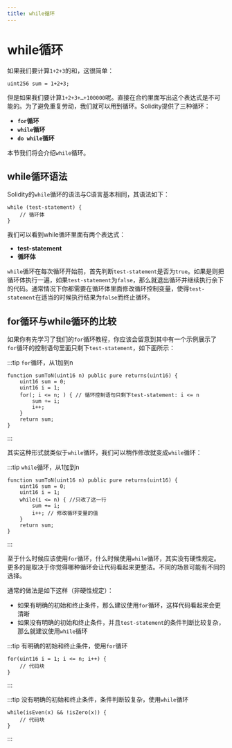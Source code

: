 ```yaml
---
title: while循环
---
```


# while循环

如果我们要计算`1+2+3`的和，这很简单：

```solidity
uint256 sum = 1+2+3;
```

但是如果我们要计算`1+2+3+…+100000`呢。直接在合约里面写出这个表达式是不可能的。为了避免重复劳动，我们就可以用到循环。Solidity提供了三种循环：

- **`for`循环**
- **`while`循环**
- **`do while`循环**

本节我们将会介绍`while`循环。

## while循环语法

Solidity的`while`循环的语法与C语言基本相同，其语法如下：

```solidity
while (test-statement) {
    // 循环体
}
```

我们可以看到while循环里面有两个表达式：

- **test-statement**
- **循环体**

`while`循环在每次循环开始前，首先判断`test-statement`是否为`true`。如果是则把循环体执行一遍，如果`test-statement`为`false`，那么就退出循环并继续执行余下的代码。通常情况下你都需要在循环体里面修改循环控制变量，使得`test-statement`在适当的时候执行结果为`false`而终止循环。

## for循环与while循环的比较

如果你有先学习了我们的`for`循环教程，你应该会留意到其中有一个示例展示了`for`循环的控制语句里面只剩下`test-statement`，如下面所示：

:::tip `for`循环，从1加到n
```solidity
function sumToN(uint16 n) public pure returns(uint16) {
    uint16 sum = 0;
    uint16 i = 1; 
    for(; i <= n; ) { // 循环控制语句只剩下test-statement: i <= n
        sum += i;
        i++; 
    }
    return sum;
}
```
:::

其实这种形式就类似于`while`循环，我们可以稍作修改就变成`while`循环：

:::tip `while`循环，从1加到n
```solidity
function sumToN(uint16 n) public pure returns(uint16) {
    uint16 sum = 0;
    uint16 i = 1; 
    while(i <= n) { //只改了这一行
        sum += i;
        i++; // 修改循环变量的值
    }
    return sum;
}
```
:::

至于什么时候应该使用`for`循环，什么时候使用`while`循环，其实没有硬性规定。更多的是取决于你觉得哪种循环会让代码看起来更整洁。不同的场景可能有不同的选择。

通常的做法是如下这样（非硬性规定）：

- 如果有明确的初始和终止条件，那么建议使用`for`循环，这样代码看起来会更清晰
- 如果没有明确的初始和终止条件，并且`test-statement`的条件判断比较复杂，那么就建议使用`while`循环

:::tip 有明确的初始和终止条件，使用`for`循环
```solidity
for(uint16 i = 1; i <= n; i++) {
    // 代码块
}
```
:::

:::tip 没有明确的初始和终止条件，条件判断较复杂，使用`while`循环
```solidity
while(isEven(x) && !isZero(x)) {
    // 代码块
}
```
:::